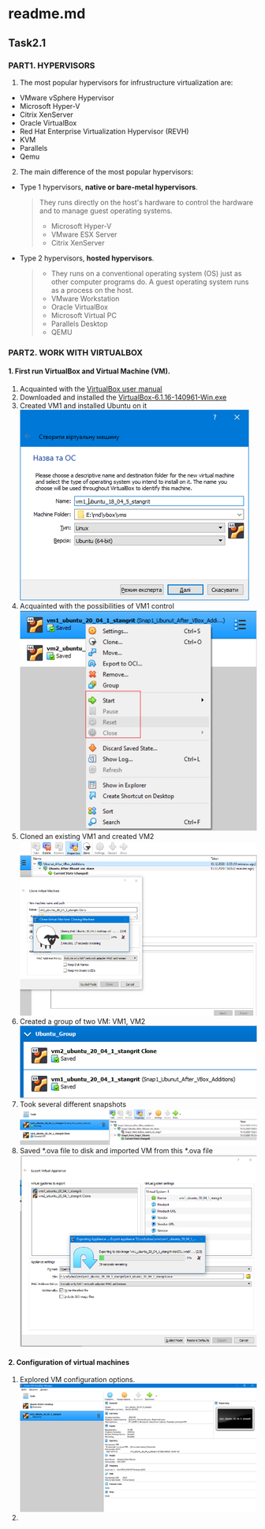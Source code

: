 # readme.md  
## Task2.1  

### PART1. HYPERVISORS  
1. The most popular hypervisors for infrustructure virtualization are:  
- VMware vSphere Hypervisor  
- Microsoft Hyper-V  
- Citrix XenServer  
- Oracle VirtualBox  
- Red Hat Enterprise Virtualization Hypervisor (REVH)  
- KVM
- Parallels
- Qemu  
2. The main difference of the most popular hypervisors:  
- Type 1 hypervisors, **native or bare-metal hypervisors**.  
	> They runs directly on the host's hardware to control the hardware and to manage guest operating systems.  
	> - Microsoft Hyper-V  
	> - VMware ESX Server  
	> - Citrix XenServer  
- Type 2 hypervisors, **hosted hypervisors**.  
	> - They runs on a conventional operating system (OS) just as other computer programs do. A guest operating system runs as a process on the host.
	> - VMware Workstation  
	> - Oracle VirtualBox
	> - Microsoft Virtual PC  
	> - Parallels Desktop  
	> - QEMU  

### PART2. WORK WITH VIRTUALBOX  
#### 1. First run VirtualBox and Virtual Machine (VM).  
1. Acquainted with  the [VirtualBox user manual](https://www.virtualbox.org/manual/UserManual.html)  
2. Downloaded and installed the [VirtualBox-6.1.16-140961-Win.exe](https://download.virtualbox.org/virtualbox/6.1.16/VirtualBox-6.1.16-140961-Win.exe)  
3. Created VM1 and installed Ubuntu on it
![Creating of VM1](/m2/task2.1/img/Screenshot1.3.png)  
4. Acquainted with the possibilities of VM1 control  
![VM1 controls](/m2/task2.1/img/Screenshot1.4.png)  
5. Cloned an existing VM1 and created VM2  
![Cloning](/m2/task2.1/img/Screenshot1.5.png)  
6. Created a group of two VM: VM1, VM2  
![Creating](/m2/task2.1/img/Screenshot1.6.png)  
7. Took several different snapshots  
![Snapshots](/m2/task2.1/img/Screenshot1.7.png)  
8. Saved \*.ova file to disk and imported VM from this \*.ova file  
![Export/Import](/m2/task2.1/img/Screenshot1.8.png)  

#### 2. Configuration of virtual machines  
1. Explored VM configuration options.  
![Conf options](/m2/task2.1/img/Screenshot2.1.png)  
2. 